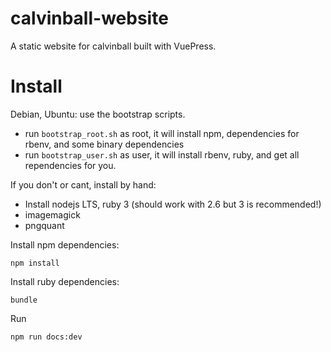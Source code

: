 # calvinball-website
A static website for calvinball built with VuePress.

# Install

Debian, Ubuntu: use the bootstrap scripts.
- run `bootstrap_root.sh` as root, it will install npm, dependencies for rbenv, and some binary dependencies
- run `bootstrap_user.sh` as user, it will install rbenv, ruby, and get all rependencies for you.

If you don't or cant, install by hand:

- Install nodejs LTS, ruby 3 (should work with 2.6 but 3 is recommended!)
- imagemagick
- pngquant 

Install npm dependencies:
```
npm install
```

Install ruby dependencies:
```
bundle
```

Run
```
npm run docs:dev
```
